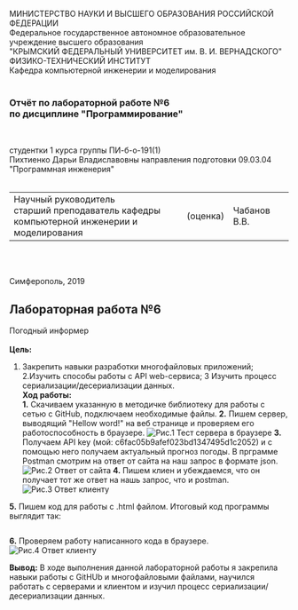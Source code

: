 МИНИСТЕРСТВО НАУКИ  И ВЫСШЕГО ОБРАЗОВАНИЯ РОССИЙСКОЙ ФЕДЕРАЦИИ  
Федеральное государственное автономное образовательное учреждение высшего образования  
"КРЫМСКИЙ ФЕДЕРАЛЬНЫЙ УНИВЕРСИТЕТ им. В. И. ВЕРНАДСКОГО"  
ФИЗИКО-ТЕХНИЧЕСКИЙ ИНСТИТУТ  
Кафедра компьютерной инженерии и моделирования
<br/><br/>

### Отчёт по лабораторной работе №6<br/> по дисциплине "Программирование"
<br/>

студентки 1 курса группы ПИ-б-о-191(1)  
Пихтиенко Дарьи Владиславовны
направления подготовки 09.03.04 "Программная инженерия"  
<br/>

<table>
<tr><td>Научный руководитель<br/> старший преподаватель кафедры<br/> компьютерной инженерии и моделирования</td>
<td>(оценка)</td>
<td>Чабанов В.В.</td>
</tr>
</table>
<br/><br/>

Симферополь, 2019

## Лабораторная работа №6
Погодный информер\
\
**Цель:** 
1. Закрепить навыки разработки многофайловыx приложений;
2.Изучить способы работы с API web-сервиса;
3 Изучить процесс сериализации/десериализации данных.
\
**Ход работы:**\
**1\.** Скачиваем указанную в методичке библиотеку для работы с сетью с GitHub, подключаем необходимые файлы.
**2\.** Пишем сервер, выводящий "Hellow word!" на веб странице и проверяем его работоспособность в браузере.
![Рис.1 Тест сервера в браузере](https://raw.githubusercontent.com/GachiGucciGhoul/Laboratory_works/master/Lab6/scrinshots/test.jpg)
**3\.** Получаем API key (мой: c6fac05b9afef023bd1347495d1c2052) и с помощью него получаем актуальный прогноз погоды. В прграмме Postman смотрим на ответ от сайта на наш запрос в формате json.
![Рис.2 Ответ от сайта](https://raw.githubusercontent.com/GachiGucciGhoul/Laboratory_works/master/Lab6/scrinshots/postman.jpg)
**4\.** Пишем клиен и убеждаемся, что он получает тот же ответ на нашь запрос, что и postman.
![Рис.3 Ответ клиенту](https://raw.githubusercontent.com/GachiGucciGhoul/Laboratory_works/master/Lab6/scrinshots/klient.jpg)

**5\.** Пишем код для работы с .html файлом. Итоговый код программы выглядит так:
```c++

```
**6\.** Проверяем работу написанного кода в браузере.
![Рис.4 Ответ клиенту](https://raw.githubusercontent.com/GachiGucciGhoul/Laboratory_works/master/Lab6/scrinshots/itog.jpg)


**Вывод:** В ходе выполнения данной лабораторной работы я закрепила навыки работы с GitHUb и многофайловыми файлами, научился работать с серверами и клиентом и изучил процесс сериализации/десериализации данных.

